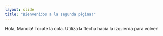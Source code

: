 ```yaml
---
layout: slide
title: "Bienvenidos a la segunda página!"
---
```

Hola, Manola! Tocate la cola.
Utiliza la flecha hacia la izquierda para volver!

